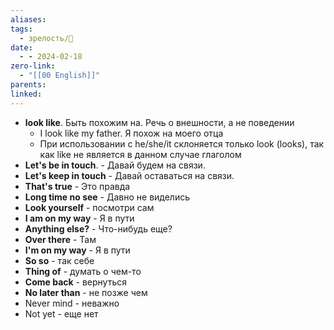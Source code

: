 ```yaml
---
aliases: 
tags:
  - зрелость/🌱
date:
  - - 2024-02-18
zero-link:
  - "[[00 English]]"
parents: 
linked:
---
```

- **look like**. Быть похожим на. Речь о внешности, а не поведении
	- I look like my father. Я похож на моего отца
	- При использовании с he/she/it склоняется только look (looks), так как like не является в данном случае глаголом
- **Let's be in touch**. - Давай будем на связи.
- **Let's keep in touch** - Давай оставаться на связи.
- **That's true** - Это правда  
- **Long time no see** - Давно не виделись
- **Look yourself** - посмотри сам
- **I am on my way** - Я в пути
- **Anything else?** - Что-нибудь еще?
- **Over there** - Там
- **I'm on my way** - Я в пути
- **So so** - так себе
- **Thing of** - думать о чем-то
- **Come back** - вернуться
- **No later than** - не позже чем
- Never mind - неважно
- Not yet - еще нет